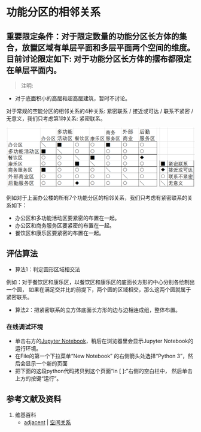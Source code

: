 # 功能分区的相邻关系

## 重要限定条件：对于限定数量的功能分区长方体的集合，放置区域有单层平面和多层平面两个空间的维度。目前讨论限定如下: 对于功能分区长方体的摆布都限定在单层平面内。

> 注明:
>  
- 对于底面积小的高层和超高层建筑，暂时不讨论。

对于常规的空能分区的相邻关系的4种关系: 紧密联系 / 接近或可达 / 联系不紧密 / 无意义，我们只考虑第1种关系: 紧密联系。

![](/images/长方体在智能建筑设计算法中的应用/业务规则因素在布局方案中的量化评估/功能分区的相邻关系/功能分区相互关系矩阵-办公.png)

例如对于上面办公楼的所有7个功能分区的相邻关系，我们只考虑有紧密联系的关系如下： 

- 办公区和多功能活动区要紧密的布置在一起。
- 办公区和商务服务区要紧密的布置在一起。
- 餐饮区和康乐区要紧密的布置在一起。

## 评估算法

- 算法1：判定圆形区域相交法

例如：对于餐饮区和康乐区，以餐饮区和康乐区的底面长方形的中心分别各绘制出一个圆，
如果在满足交并比的前提下，两个圆的区域相交，那么这两个圆就属于紧密联系。

- 算法2：把紧密联系的立方体底面长方形的边与边相连成组，整体布置。

### 在线调试环境

- 单击右方的[Jupyter Notebook](https://mybinder.org/v2/gh/ipython/ipython-in-depth/master?filepath=binder/Index.ipynb)，稍后在浏览器里会显示Jupyter Notebook的运行环境。
- 在File的第一个下拉菜单“New Notebook” 的右侧箭头处选择“Python 3”，然后会显示一个新的页面
- 把下面的这段python代码拷贝到这个页面“In [ ]:”右侧的空白栏中， 然后单击上方的按键“运行”。

## 参考文献及资料

1. 维基百科
	- [adjacent](https://en.wikipedia.org/wiki/Glossary_of_graph_theory#adjacent) | [空间关系](https://zh.wikipedia.org/wiki/空间关系) 